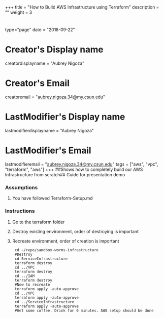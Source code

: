 +++
title = "How to Build AWS Infrastructure using Terraform"
description = ""
weight = 3
# 
type="page"
date = "2018-09-22"
# Creator's Display name
creatordisplayname = "Aubrey Nigoza"
# Creator's Email
creatoremail = "aubrey.nigoza.34@my.csun.edu"
# LastModifier's Display name 
lastmodifierdisplayname = "Aubrey Nigoza"
# LastModifier's Email
lastmodifieremail = "aubrey.nigoza.34@my.csun.edu"
tags = ["aws", "vpc", "terraform", "aws"]
+++
##Shows how to completely build our AWS Infrastructure from scratch##
Guide for presentation demo

### Assumptions ###
1. You have followed Terraform-Setup.md
### Instructions ###
1. Go to the terraform folder
2. Destroy existing environment, order of destroying is important
3. Recreate environment, order of creation is important

		cd ~/repo/sandbox-worms-infrastructure
		#Destroy
		cd ServiceInfrastructure
		terraform destroy
		cd ../VPC
		terraform destroy
		cd ../IAM
		terraform destroy
		#Now to recreate
		terraform apply -auto-approve
		cd ../VPC
		terraform apply -auto-approve
		cd ../ServiceInfrastructure
		terraform apply -auto-approve
		#Get some coffee. Drink for 6 minutes. AWS setup should be done
			




